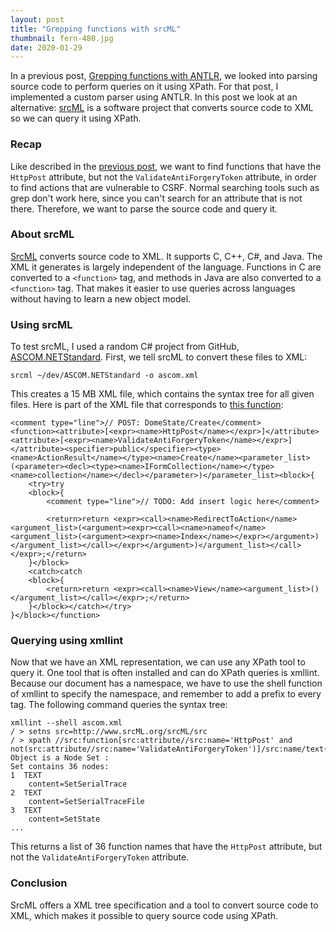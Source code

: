 ```yaml
---
layout: post
title: "Grepping functions with srcML"
thumbnail: fern-480.jpg
date: 2020-01-29
---
```


In a previous post, [Grepping functions with ANTLR](/2018/04/11/grepping-functions-with-antlr/), we looked into parsing source code to perform queries on it using XPath. For that post, I implemented a custom parser using ANTLR. In this post we look at an alternative: [srcML](https://www.srcml.org/) is a software project that converts source code to XML so we can query it using XPath.

<!-- photo source: https://pixabay.com/photos/fern-brake-plant-green-leaf-801784/ -->

### Recap

Like described in the [previous post](/2018/04/11/grepping-functions-with-antlr/), we want to find functions that have the `HttpPost` attribute, but not the `ValidateAntiForgeryToken` attribute, in order to find actions that are vulnerable to CSRF. Normal searching tools such as grep don't work here, since you can't search for an attribute that is not there. Therefore, we want to parse the source code and query it.

### About srcML

[SrcML](https://www.srcml.org/) converts source code to XML. It supports C, C++, C#, and Java. The XML it generates is largely independent of the language. Functions in C are converted to a `<function>` tag, and methods in Java are also converted to a `<function>` tag. That makes it easier to use queries across languages without having to learn a new object model.

### Using srcML

To test srcML, I used a random C# project from GitHub, [ASCOM.NETStandard](https://github.com/alvahdean/ASCOM.NETStandard). First, we tell srcML to convert these files to XML:

    srcml ~/dev/ASCOM.NETStandard -o ascom.xml

This creates a 15 MB XML file, which contains the syntax tree for all given files. Here is part of the XML file that corresponds to [this function](https://github.com/alvahdean/ASCOM.NETStandard/blob/master/WebService/ASCOM.WebService/Controllers/Ascom/UI/DomeStateController.cs#L31-L46):

    <comment type="line">// POST: DomeState/Create</comment>
    <function><attribute>[<expr><name>HttpPost</name></expr>]</attribute><attribute>[<expr><name>ValidateAntiForgeryToken</name></expr>]</attribute><specifier>public</specifier><type><name>ActionResult</name></type><name>Create</name><parameter_list>(<parameter><decl><type><name>IFormCollection</name></type><name>collection</name></decl></parameter>)</parameter_list><block>{
        <try>try
        <block>{
            <comment type="line">// TODO: Add insert logic here</comment>

            <return>return <expr><call><name>RedirectToAction</name><argument_list>(<argument><expr><call><name>nameof</name><argument_list>(<argument><expr><name>Index</name></expr></argument>)</argument_list></call></expr></argument>)</argument_list></call></expr>;</return>
        }</block>
        <catch>catch
        <block>{
            <return>return <expr><call><name>View</name><argument_list>()</argument_list></call></expr>;</return>
        }</block></catch></try>
    }</block></function>

### Querying using xmllint

Now that we have an XML representation, we can use any XPath tool to query it. One tool that is often installed and can do XPath queries is xmllint. Because our document has a namespace, we have to use the shell function of xmllint to specify the namespace, and remember to add a prefix to every tag. The following command queries the syntax tree:

    xmllint --shell ascom.xml
    / > setns src=http://www.srcML.org/srcML/src
    / > xpath //src:function[src:attribute//src:name='HttpPost' and not(src:attribute//src:name='ValidateAntiForgeryToken')]/src:name/text()
    Object is a Node Set :
    Set contains 36 nodes:
    1  TEXT
        content=SetSerialTrace
    2  TEXT
        content=SetSerialTraceFile
    3  TEXT
        content=SetState
    ...

This returns a list of 36 function names that have the `HttpPost` attribute, but not the `ValidateAntiForgeryToken` attribute.

### Conclusion

SrcML offers a XML tree specification and a tool to convert source code to XML, which makes it possible to query source code using XPath.